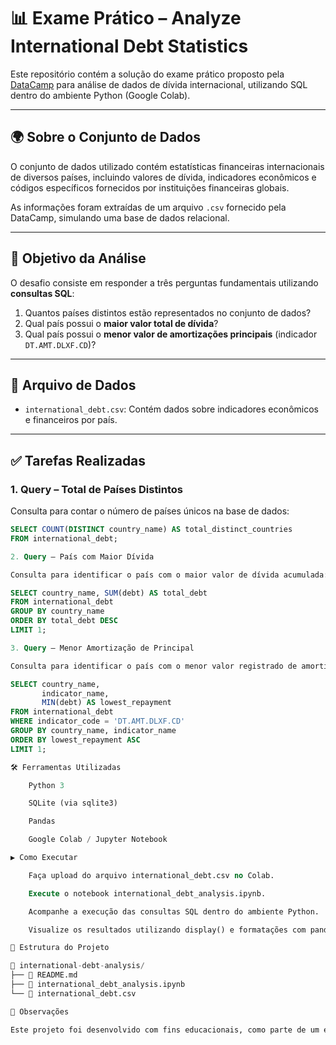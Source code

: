 # 📊 Exame Prático – Analyze International Debt Statistics

Este repositório contém a solução do exame prático proposto pela [DataCamp](https://www.datacamp.com/) para análise de dados de dívida internacional, utilizando SQL dentro do ambiente Python (Google Colab).

---

## 🌍 Sobre o Conjunto de Dados

O conjunto de dados utilizado contém estatísticas financeiras internacionais de diversos países, incluindo valores de dívida, indicadores econômicos e códigos específicos fornecidos por instituições financeiras globais.

As informações foram extraídas de um arquivo `.csv` fornecido pela DataCamp, simulando uma base de dados relacional.

---

## 🎯 Objetivo da Análise

O desafio consiste em responder a três perguntas fundamentais utilizando **consultas SQL**:

1. Quantos países distintos estão representados no conjunto de dados?
2. Qual país possui o **maior valor total de dívida**?
3. Qual país possui o **menor valor de amortizações principais** (indicador `DT.AMT.DLXF.CD`)?

---

## 📁 Arquivo de Dados

- `international_debt.csv`: Contém dados sobre indicadores econômicos e financeiros por país.

---

## ✅ Tarefas Realizadas

### 1. Query – Total de Países Distintos

Consulta para contar o número de países únicos na base de dados:

```sql
SELECT COUNT(DISTINCT country_name) AS total_distinct_countries
FROM international_debt;

2. Query – País com Maior Dívida

Consulta para identificar o país com o maior valor de dívida acumulada:

SELECT country_name, SUM(debt) AS total_debt
FROM international_debt
GROUP BY country_name
ORDER BY total_debt DESC
LIMIT 1;

3. Query – Menor Amortização de Principal

Consulta para identificar o país com o menor valor registrado de amortização do principal da dívida (indicador DT.AMT.DLXF.CD):

SELECT country_name,
	   indicator_name,
	   MIN(debt) AS lowest_repayment
FROM international_debt
WHERE indicator_code = 'DT.AMT.DLXF.CD'
GROUP BY country_name, indicator_name
ORDER BY lowest_repayment ASC
LIMIT 1;

🛠️ Ferramentas Utilizadas

    Python 3

    SQLite (via sqlite3)

    Pandas

    Google Colab / Jupyter Notebook

▶️ Como Executar

    Faça upload do arquivo international_debt.csv no Colab.

    Execute o notebook international_debt_analysis.ipynb.

    Acompanhe a execução das consultas SQL dentro do ambiente Python.

    Visualize os resultados utilizando display() e formatações com pandas.

📂 Estrutura do Projeto

📁 international-debt-analysis/
├── 📄 README.md
├── 📓 international_debt_analysis.ipynb
└── 📄 international_debt.csv

📌 Observações

Este projeto foi desenvolvido com fins educacionais, como parte de um exame prático de análise de dados com SQL e Python.